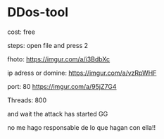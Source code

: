 # DDos-tool
cost: free 


steps: open file and press 2 

fhoto: https://imgur.com/a/i3BdbXc

ip adress or domine: https://imgur.com/a/vzRpWHF


port: 80  https://imgur.com/a/95jZ7G4

Threads: 800

and wait the attack has started  GG 

no me hago responsable de lo que hagan con ella!!
